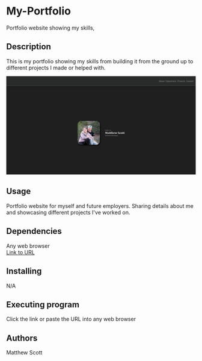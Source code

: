 # My-Portfolio

Portfolio website showing my skills,


## Description
This is my portfolio showing my skills from building it from the ground up to different projects I made or helped with.

![Imagine of the website](./assets/images/Portfolio.png)
   

## Usage
Portfolio website for myself and future employers.
Sharing details about me and showcasing different projects I've worked on.


## Dependencies 
Any web browser  
<a href="https://mscott-dev.github.io/My-Portfolio/" alt="Link to website">Link to URL</a>

## Installing
N/A

## Executing program
Click the link or paste the URL into any web browser

## Authors
Matthew Scott

